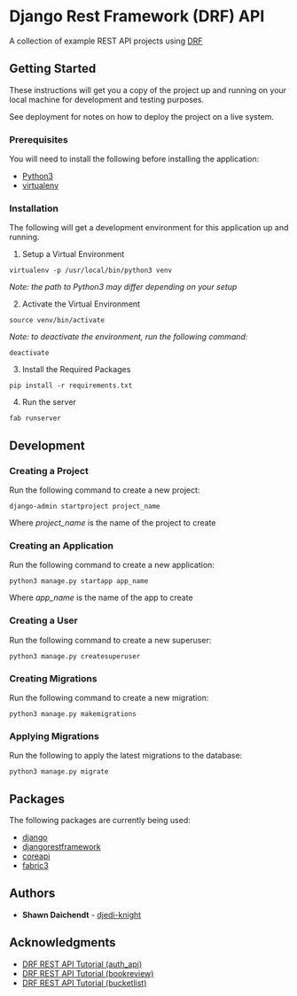 # Django Rest Framework (DRF) API

A collection of example REST API projects using [DRF](http://www.django-rest-framework.org/)

## Getting Started

These instructions will get you a copy of the project up and running on your
local machine for development and testing purposes.

See deployment for notes on how to deploy the project on a live system.

### Prerequisites

You will need to install the following before installing the application:

- [Python3](https://www.python.org/downloads/)
- [virtualenv](https://pypi.python.org/pypi/virtualenv)

### Installation

The following will get a development environment for this application
up and running.

1. Setup a Virtual Environment

```
virtualenv -p /usr/local/bin/python3 venv
```

*Note: the path to Python3 may differ depending on your setup*

2. Activate the Virtual Environment

```
source venv/bin/activate
```

*Note: to deactivate the environment, run the following command:*

```
deactivate
```

3. Install the Required Packages

```
pip install -r requirements.txt
```

4. Run the server

```
fab runserver
```

## Development

### Creating a Project

Run the following command to create a new project:

```
django-admin startproject project_name
```

Where *project_name* is the name of the project to create

### Creating an Application

Run the following command to create a new application:

```
python3 manage.py startapp app_name
```

Where *app_name* is the name of the app to create

### Creating a User

Run the following command to create a new superuser:

```
python3 manage.py createsuperuser
```

### Creating Migrations

Run the following command to create a new migration:

```
python3 manage.py makemigrations
```

### Applying Migrations

Run the following to apply the latest migrations to the database:

```
python3 manage.py migrate
```

## Packages

The following packages are currently being used:

- [django](https://pypi.python.org/pypi/django)
- [djangorestframework](https://pypi.python.org/pypi/djangorestframework)
- [coreapi](https://pypi.python.org/pypi/coreapi)
- [fabric3](https://pypi.python.org/pypi/fabric3)

## Authors

* **Shawn Daichendt** - [djedi-knight](https://github.com/djedi-knight)

## Acknowledgments

* [DRF REST API Tutorial (auth_api)](https://medium.com/@ktruong008/building-an-api-with-django-rest-framework-and-class-based-views-75b369b30396)
* [DRF REST API Tutorial (bookreview)](https://code.tutsplus.com/tutorials/beginners-guide-to-the-django-rest-framework--cms-19786)
* [DRF REST API Tutorial (bucketlist)](https://scotch.io/tutorials/build-a-rest-api-with-django-a-test-driven-approach-part-1)
